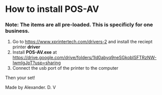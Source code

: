 # How to install POS-AV
### Note: The items are all pre-loaded. This is specificly for one business.

1. Go to https://www.xprintertech.com/drivers-2 and install the reciept printer **driver**
2. Install **POS-AV.exe** at https://drive.google.com/drive/folders/1ld0abyq9neSGkobISFTRzNW-IwmIgJpT?usp=sharing
3. Connect the usb port of the printer to the computer

Then your set!

Made by Alexander. D. V
